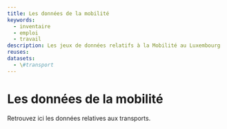```yaml
---
title: Les données de la mobilité
keywords:
  - inventaire
  - emploi
  - travail
description: Les jeux de données relatifs à la Mobilité au Luxembourg
reuses:
datasets:
  - \#transport
---
```


# Les données de la mobilité

Retrouvez ici les données relatives aux transports.
